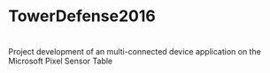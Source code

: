 # TowerDefense2016
#
Project development of an multi-connected device application on the Microsoft Pixel Sensor Table
